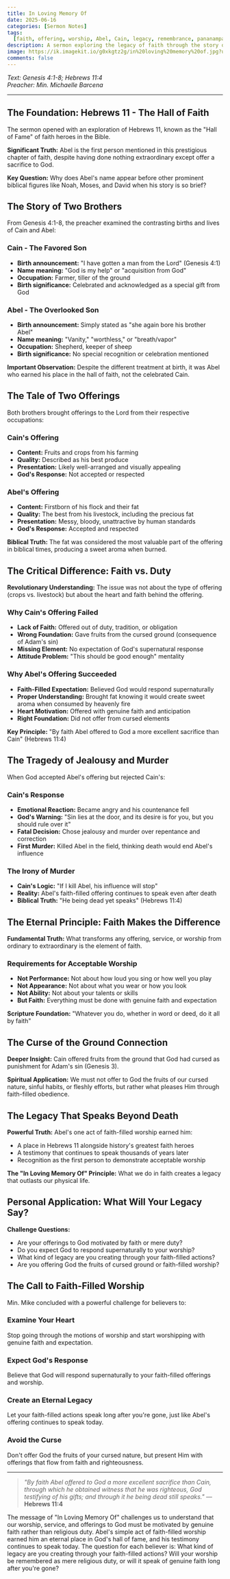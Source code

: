 ```yaml
---
title: In Loving Memory Of
date: 2025-06-16
categories: [Sermon Notes]
tags:
  [faith, offering, worship, Abel, Cain, legacy, remembrance, pananampalataya]
description: A sermon exploring the legacy of faith through the story of Abel and Cain, emphasizing the importance of faith-filled worship and offerings to God.
image: https://ik.imagekit.io/g0xkgtz2g/in%20loving%20memory%20of.jpg?updatedAt=1750087826140
comments: false
---
```


_Text: Genesis 4:1-8; Hebrews 11:4_  
_Preacher: Min. Michaelle Barcena_

---

## The Foundation: Hebrews 11 - The Hall of Faith

The sermon opened with an exploration of Hebrews 11, known as the "Hall of Fame" of faith heroes in the Bible.

**Significant Truth:** Abel is the first person mentioned in this prestigious chapter of faith, despite having done nothing extraordinary except offer a sacrifice to God.

**Key Question:** Why does Abel's name appear before other prominent biblical figures like Noah, Moses, and David when his story is so brief?

## The Story of Two Brothers

From Genesis 4:1-8, the preacher examined the contrasting births and lives of Cain and Abel:

### Cain - The Favored Son

- **Birth announcement:** "I have gotten a man from the Lord" (Genesis 4:1)
- **Name meaning:** "God is my help" or "acquisition from God"
- **Occupation:** Farmer, tiller of the ground
- **Birth significance:** Celebrated and acknowledged as a special gift from God

### Abel - The Overlooked Son

- **Birth announcement:** Simply stated as "she again bore his brother Abel"
- **Name meaning:** "Vanity," "worthless," or "breath/vapor"
- **Occupation:** Shepherd, keeper of sheep
- **Birth significance:** No special recognition or celebration mentioned

**Important Observation:** Despite the different treatment at birth, it was Abel who earned his place in the hall of faith, not the celebrated Cain.

## The Tale of Two Offerings

Both brothers brought offerings to the Lord from their respective occupations:

### Cain's Offering

- **Content:** Fruits and crops from his farming
- **Quality:** Described as his best produce
- **Presentation:** Likely well-arranged and visually appealing
- **God's Response:** Not accepted or respected

### Abel's Offering

- **Content:** Firstborn of his flock and their fat
- **Quality:** The best from his livestock, including the precious fat
- **Presentation:** Messy, bloody, unattractive by human standards
- **God's Response:** Accepted and respected

**Biblical Truth:** The fat was considered the most valuable part of the offering in biblical times, producing a sweet aroma when burned.

## The Critical Difference: Faith vs. Duty

**Revolutionary Understanding:** The issue was not about the type of offering (crops vs. livestock) but about the heart and faith behind the offering.

### Why Cain's Offering Failed

- **Lack of Faith:** Offered out of duty, tradition, or obligation
- **Wrong Foundation:** Gave fruits from the cursed ground (consequence of Adam's sin)
- **Missing Element:** No expectation of God's supernatural response
- **Attitude Problem:** "This should be good enough" mentality

### Why Abel's Offering Succeeded

- **Faith-Filled Expectation:** Believed God would respond supernaturally
- **Proper Understanding:** Brought fat knowing it would create sweet aroma when consumed by heavenly fire
- **Heart Motivation:** Offered with genuine faith and anticipation
- **Right Foundation:** Did not offer from cursed elements

**Key Principle:** "By faith Abel offered to God a more excellent sacrifice than Cain" (Hebrews 11:4)

## The Tragedy of Jealousy and Murder

When God accepted Abel's offering but rejected Cain's:

### Cain's Response

- **Emotional Reaction:** Became angry and his countenance fell
- **God's Warning:** "Sin lies at the door, and its desire is for you, but you should rule over it"
- **Fatal Decision:** Chose jealousy and murder over repentance and correction
- **First Murder:** Killed Abel in the field, thinking death would end Abel's influence

### The Irony of Murder

- **Cain's Logic:** "If I kill Abel, his influence will stop"
- **Reality:** Abel's faith-filled offering continues to speak even after death
- **Biblical Truth:** "He being dead yet speaks" (Hebrews 11:4)

## The Eternal Principle: Faith Makes the Difference

**Fundamental Truth:** What transforms any offering, service, or worship from ordinary to extraordinary is the element of faith.

### Requirements for Acceptable Worship

- **Not Performance:** Not about how loud you sing or how well you play
- **Not Appearance:** Not about what you wear or how you look
- **Not Ability:** Not about your talents or skills
- **But Faith:** Everything must be done with genuine faith and expectation

**Scripture Foundation:** "Whatever you do, whether in word or deed, do it all by faith"

## The Curse of the Ground Connection

**Deeper Insight:** Cain offered fruits from the ground that God had cursed as punishment for Adam's sin (Genesis 3).

**Spiritual Application:** We must not offer to God the fruits of our cursed nature, sinful habits, or fleshly efforts, but rather what pleases Him through faith-filled obedience.

## The Legacy That Speaks Beyond Death

**Powerful Truth:** Abel's one act of faith-filled worship earned him:

- A place in Hebrews 11 alongside history's greatest faith heroes
- A testimony that continues to speak thousands of years later
- Recognition as the first person to demonstrate acceptable worship

**The "In Loving Memory Of" Principle:** What we do in faith creates a legacy that outlasts our physical life.

## Personal Application: What Will Your Legacy Say?

**Challenge Questions:**

- Are your offerings to God motivated by faith or mere duty?
- Do you expect God to respond supernaturally to your worship?
- What kind of legacy are you creating through your faith-filled actions?
- Are you offering God the fruits of cursed ground or faith-filled worship?

## The Call to Faith-Filled Worship

Min. Mike concluded with a powerful challenge for believers to:

### Examine Your Heart

Stop going through the motions of worship and start worshipping with genuine faith and expectation.

### Expect God's Response

Believe that God will respond supernaturally to your faith-filled offerings and worship.

### Create an Eternal Legacy

Let your faith-filled actions speak long after you're gone, just like Abel's offering continues to speak today.

### Avoid the Curse

Don't offer God the fruits of your cursed nature, but present Him with offerings that flow from faith and righteousness.

---

> _"By faith Abel offered to God a more excellent sacrifice than Cain, through which he obtained witness that he was righteous, God testifying of his gifts; and through it he being dead still speaks."_ — **Hebrews 11:4**

The message of "In Loving Memory Of" challenges us to understand that our worship, service, and offerings to God must be motivated by genuine faith rather than religious duty. Abel's simple act of faith-filled worship earned him an eternal place in God's hall of fame, and his testimony continues to speak today. The question for each believer is: What kind of legacy are you creating through your faith-filled actions? Will your worship be remembered as mere religious duty, or will it speak of genuine faith long after you're gone?
